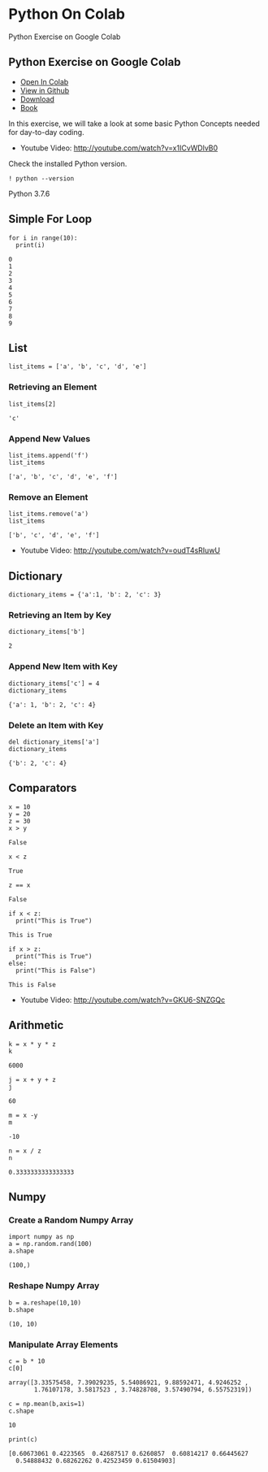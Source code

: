 # Python On Colab

Python Exercise on Google Colab

## Python Exercise on Google Colab


* [Open In Colab](https://colab.research.google.com/github/cybertraining-dsc/cybertraining-dsc.github.io/blob/master/content/en/modules/notebooks/python_warmup.ipynb)   
* [View in Github](https://github.com/cybertraining-dsc/cybertraining-dsc.github.io/blob/master/content/en/modules/notebooks/python_warmup.ipynb)   
* [Download](https://raw.githubusercontent.com/cybertraining-dsc/cybertraining-dsc.github.io/master/content/en/modules/notebooks/python_warmup.ipynb)
* [Book](https://cloudmesh-community.github.io/pub/vonLaszewski-python.pdf)

In this exercise, we will take a look at some basic Python Concepts
needed for day-to-day coding.

* Youtube Video: <http://youtube.com/watch?v=x1ICvWDlvB0>

Check the installed Python version.


```
! python --version    
```
Python 3.7.6

## Simple For Loop


```
for i in range(10):
  print(i)
```

    0
    1
    2
    3
    4
    5
    6
    7
    8
    9

## List


```
list_items = ['a', 'b', 'c', 'd', 'e']
```

### Retrieving an Element


```
list_items[2]
```

    'c'

### Append New Values


```
list_items.append('f')
list_items
```

    ['a', 'b', 'c', 'd', 'e', 'f']

### Remove an Element


```
list_items.remove('a')
list_items
```

    ['b', 'c', 'd', 'e', 'f']

* Youtube Video: <http://youtube.com/watch?v=oudT4sRIuwU>

## Dictionary


```
dictionary_items = {'a':1, 'b': 2, 'c': 3}
```

### Retrieving an Item by Key


```
dictionary_items['b']
```

    2

### Append New Item with Key


```
dictionary_items['c'] = 4
dictionary_items
```

    {'a': 1, 'b': 2, 'c': 4}

### Delete an Item with Key


```
del dictionary_items['a'] 
dictionary_items
```

    {'b': 2, 'c': 4}

## Comparators


```
x = 10
y = 20 
z = 30
x > y 
```

    False


```
x < z
```

    True


```
z == x
```

    False


```
if x < z:
  print("This is True")
```

    This is True


```
if x > z:
  print("This is True")
else:
  print("This is False")  
```

    This is False

* Youtube Video: <http://youtube.com/watch?v=GKU6-SNZGQc>

## Arithmetic


```
k = x * y * z
k
```

    6000


```
j = x + y + z
j
```

    60


```
m = x -y 
m
```

    -10


```
n = x / z
n
```

    0.3333333333333333

## Numpy

### Create a Random Numpy Array


```
import numpy as np
a = np.random.rand(100)
a.shape
```

    (100,)

### Reshape Numpy Array


```
b = a.reshape(10,10)
b.shape
```

    (10, 10)

### Manipulate Array Elements

```
c = b * 10
c[0]
```

    array([3.33575458, 7.39029235, 5.54086921, 9.88592471, 4.9246252 ,
           1.76107178, 3.5817523 , 3.74828708, 3.57490794, 6.55752319])


```
c = np.mean(b,axis=1)
c.shape
```

    10


```
print(c)
```

    [0.60673061 0.4223565  0.42687517 0.6260857  0.60814217 0.66445627 
      0.54888432 0.68262262 0.42523459 0.61504903]

